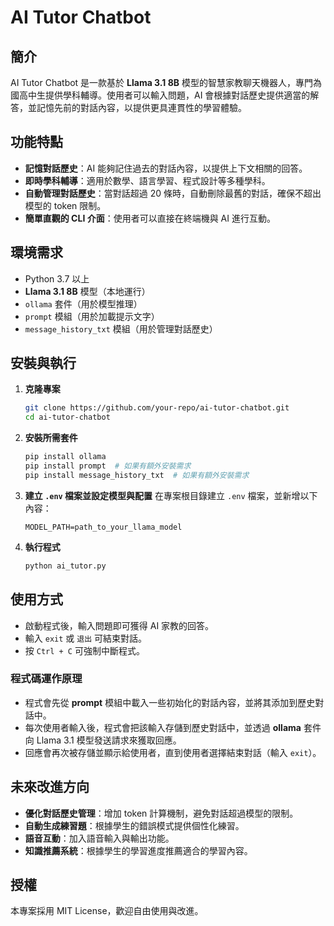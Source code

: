 # AI Tutor Chatbot

## 簡介
AI Tutor Chatbot 是一款基於 **Llama 3.1 8B** 模型的智慧家教聊天機器人，專門為國高中生提供學科輔導。使用者可以輸入問題，AI 會根據對話歷史提供適當的解答，並記憶先前的對話內容，以提供更具連貫性的學習體驗。

## 功能特點
- **記憶對話歷史**：AI 能夠記住過去的對話內容，以提供上下文相關的回答。
- **即時學科輔導**：適用於數學、語言學習、程式設計等多種學科。
- **自動管理對話歷史**：當對話超過 20 條時，自動刪除最舊的對話，確保不超出模型的 token 限制。
- **簡單直觀的 CLI 介面**：使用者可以直接在終端機與 AI 進行互動。

## 環境需求
- Python 3.7 以上
- **Llama 3.1 8B** 模型（本地運行）
- `ollama` 套件（用於模型推理）
- `prompt` 模組（用於加載提示文字）
- `message_history_txt` 模組（用於管理對話歷史）

## 安裝與執行
1. **克隆專案**
   ```sh
   git clone https://github.com/your-repo/ai-tutor-chatbot.git
   cd ai-tutor-chatbot
   ```

2. **安裝所需套件**
   ```sh
   pip install ollama
   pip install prompt  # 如果有額外安裝需求
   pip install message_history_txt  # 如果有額外安裝需求
   ```

3. **建立 `.env` 檔案並設定模型與配置**
   在專案根目錄建立 `.env` 檔案，並新增以下內容：
   ```
   MODEL_PATH=path_to_your_llama_model
   ```

4. **執行程式**
   ```sh
   python ai_tutor.py
   ```

## 使用方式
- 啟動程式後，輸入問題即可獲得 AI 家教的回答。
- 輸入 `exit` 或 `退出` 可結束對話。
- 按 `Ctrl + C` 可強制中斷程式。

### 程式碼運作原理
- 程式會先從 **prompt** 模組中載入一些初始化的對話內容，並將其添加到歷史對話中。
- 每次使用者輸入後，程式會把該輸入存儲到歷史對話中，並透過 **ollama** 套件向 Llama 3.1 模型發送請求來獲取回應。
- 回應會再次被存儲並顯示給使用者，直到使用者選擇結束對話（輸入 `exit`）。

## 未來改進方向
- **優化對話歷史管理**：增加 token 計算機制，避免對話超過模型的限制。
- **自動生成練習題**：根據學生的錯誤模式提供個性化練習。
- **語音互動**：加入語音輸入與輸出功能。
- **知識推薦系統**：根據學生的學習進度推薦適合的學習內容。

## 授權
本專案採用 MIT License，歡迎自由使用與改進。
